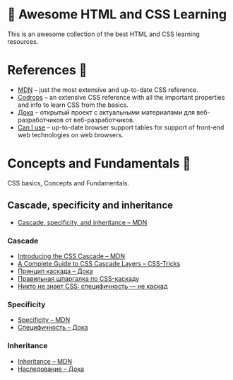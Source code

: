 # 🎨 Awesome HTML and CSS Learning 
This is an awesome collection of the best HTML and CSS learning resources.

# References 📖
- [MDN](https://developer.mozilla.org/en-US/docs/Web/CSS/Reference) – just the most extensive and up-to-date CSS reference.
- [Codrops](https://tympanus.net/codrops/css_reference/) – an extensive CSS reference with all the important properties and info to learn CSS from the basics.
- [Дока](https://doka.guide/css/) – открытый проект с актуальными материалами для веб-разработчиков от веб-разработчиков.
- [Can I use](https://caniuse.com/) – up-to-date browser support tables for support of front-end web technologies on web browsers.

# Concepts and Fundamentals 🐤
CSS basics, Concepts and Fundamentals.
## Cascade, specificity and inheritance
- [Cascade, specificity, and inheritance – MDN](https://developer.mozilla.org/en-US/docs/Learn/CSS/Building_blocks/Cascade_and_inheritance)
### Cascade
- [Introducing the CSS Cascade – MDN](https://developer.mozilla.org/en-US/docs/Web/CSS/Cascade)
- [A Complete Guide to CSS Cascade Layers – CSS-Tricks](https://css-tricks.com/css-cascade-layers/)
- [Принцип каскада – Дока](https://doka.guide/css/cascade/)
- [Правильная шпаргалка по CSS-каскаду](https://css-live.ru/css/pravilnaya-shpargalka-po-css-kaskadu.html)
- [Никто не знает CSS: специфичность — не каскад](https://css-live.ru/css/nikto-ne-znaet-css-specifichnost-ne-kaskad.html)
### Specificity
- [Specificity – MDN](https://developer.mozilla.org/en-US/docs/Web/CSS/Specificity)
- [Специфичность – Дока](https://doka.guide/css/specificity/)
### Inheritance
- [Inheritance – MDN](https://developer.mozilla.org/en-US/docs/Web/CSS/Inheritance)
- [Наследование – Дока](https://doka.guide/css/inheritance/)
